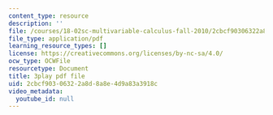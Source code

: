 ```yaml
---
content_type: resource
description: ''
file: /courses/18-02sc-multivariable-calculus-fall-2010/2cbcf90306322a8d8a8e4d9a83a3918c_QHaAoQQy07I.pdf
file_type: application/pdf
learning_resource_types: []
license: https://creativecommons.org/licenses/by-nc-sa/4.0/
ocw_type: OCWFile
resourcetype: Document
title: 3play pdf file
uid: 2cbcf903-0632-2a8d-8a8e-4d9a83a3918c
video_metadata:
  youtube_id: null
---
```

